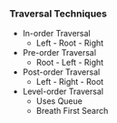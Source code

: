 ### Traversal Techniques
- In-order Traversal
  - Left - Root - Right
- Pre-order Traversal
  - Root - Left - Right
- Post-order Traversal
  - Left - Right - Root
- Level-order Traversal
  - Uses Queue
  - Breath First Search

